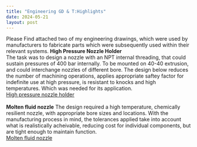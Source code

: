 ```yaml
---
title: "Engineering GD & T:Highlights"
date: 2024-05-21
layout: post
---
```


Please Find attached two of my engineering drawings, which were used by manufacturers to fabricate parts which were subsequently
used within their relevant systems. 
<b>High Pressure Nozzle Holder</b>
<br>
The task was to design a nozzle with an NPT internal threading, that could sustain pressures of 400 bar internally. To be mounted on 40-40 extrusion, and could interchange nozzles of different bore.
The design below reduces the number of machining operations, applies appropriate saftey factor for indefinite use at high pressure, is resistant to knocks and high temperatures.
Which was needed for its application. <br>
<a href="https://alexdawes-01.github.io/AlexDawes-Engineering_Portfolio/assets/files/Bespoke-Nozzle-holder-Drawing-Revision-2.pdf" download>High pressure nozzle holder</a>
<br><br>
<b>Molten fluid nozzle</b>
The design required a high temperature, chemically resilient nozzle, with appropriate bore sizes and locations.
With the manufacturing process in mind, the tolerances applied take into account what is realistically acheivable, reducing cost for individual components,
but are tight enough to maintain function. <br>
<a href="https://alexdawes-01.github.io/AlexDawes-Engineering_Portfolio/assets/files/17-mm-insert-block.pdf" download>Molten fluid nozzle</a>
